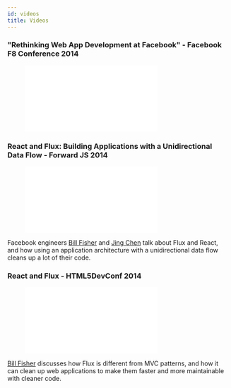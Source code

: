 ```yaml
---
id: videos
title: Videos
---
```


### "Rethinking Web App Development at Facebook" - Facebook F8 Conference 2014

<figure class="video-container disassociated-with-next-sibling">
  <iframe src="//www.youtube.com/embed/nYkdrAPrdcw" frameborder="0" allowfullscreen></iframe>
</figure>

### React and Flux: Building Applications with a Unidirectional Data Flow - Forward JS 2014

<figure class="video-container">
  <iframe src="//www.youtube.com/embed/i__969noyAM" frameborder="0" allowfullscreen></iframe>
</figure>

Facebook engineers [Bill Fisher](http://twitter.com/fisherwebdev) and [Jing Chen](http://twitter.com/jingc) talk about Flux and React, and how using an application architecture with a unidirectional data flow cleans up a lot of their code.

### React and Flux - HTML5DevConf 2014

<figure class="video-container">
  <iframe src="//www.youtube.com/embed/Bic_sFiaNDI" frameborder="0" allowfullscreen></iframe>
</figure>

[Bill Fisher](http://twitter.com/fisherwebdev) discusses how Flux is different from MVC patterns, and how it can clean up web applications to make them faster and more maintainable with cleaner code.
